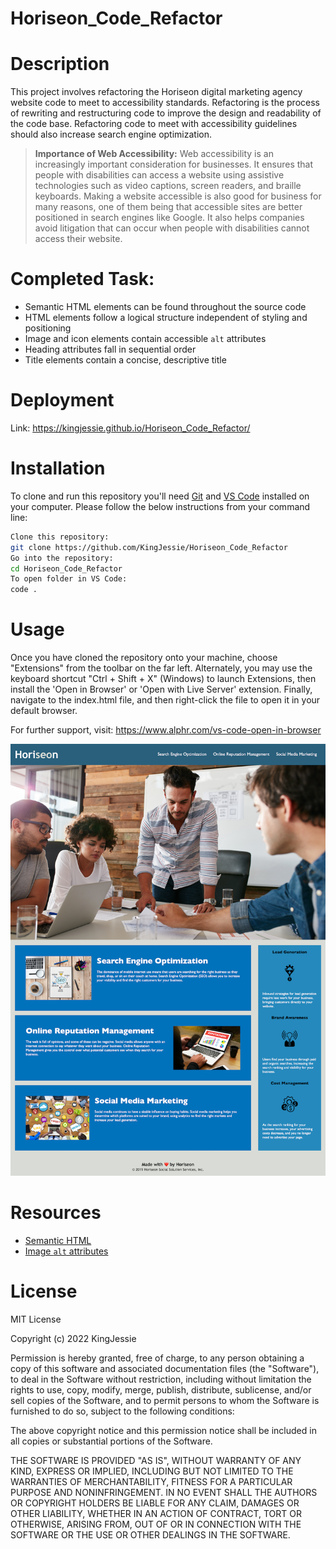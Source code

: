 # Horiseon_Code_Refactor

# Description

This project involves refactoring the Horiseon digital marketing agency website code to meet to accessibility standards. 
Refactoring is the process of rewriting and restructuring code to improve the design and readability of the code base. Refactoring code to meet with accessibility guidelines should also increase search engine optimization. 

> **Importance of Web Accessibility:**
Web accessibility is an increasingly important consideration for businesses. It ensures that people with disabilities can access a website using assistive technologies such as video captions, screen readers, and braille keyboards. Making a website accessible is also good for business for many reasons, one of them being that accessible sites are better positioned in search engines like Google. It also helps companies avoid litigation that can occur when people with disabilities cannot access their website.


# Completed Task:
* Semantic HTML elements can be found throughout the source code
* HTML elements follow a logical structure independent of styling and positioning
* Image and icon elements contain accessible `alt` attributes
* Heading attributes fall in sequential order
* Title elements contain a concise, descriptive title

# Deployment

Link: https://kingjessie.github.io/Horiseon_Code_Refactor/


# Installation

To clone and run this repository you'll need [Git](https://git-scm.com) and [VS Code](https://code.visualstudio.com/) installed on your computer. Please follow the below instructions from your command line:

```bash
Clone this repository:
git clone https://github.com/KingJessie/Horiseon_Code_Refactor
Go into the repository:
cd Horiseon_Code_Refactor
To open folder in VS Code:
code .
```

# Usage

Once you have cloned the repository onto your machine, choose "Extensions" from the toolbar on the far left. Alternately, you may use the keyboard shortcut "Ctrl + Shift + X" (Windows) to launch Extensions, then install the 'Open in Browser' or 'Open with Live Server' extension. Finally, navigate to the index.html file, and then right-click the file to open it in your default browser.

For further support, visit: https://www.alphr.com/vs-code-open-in-browser


![index.html screenshot](/assets/images/Horiseon_SC.png)

# Resources

* [Semantic HTML](https://www.w3schools.com/html/html5_semantic_elements.asp)
* [Image `alt` attributes](https://www.w3schools.com/tags/att_img_alt.asp)

# License

MIT License

Copyright (c) 2022 KingJessie

Permission is hereby granted, free of charge, to any person obtaining a copy
of this software and associated documentation files (the "Software"), to deal
in the Software without restriction, including without limitation the rights
to use, copy, modify, merge, publish, distribute, sublicense, and/or sell
copies of the Software, and to permit persons to whom the Software is
furnished to do so, subject to the following conditions:

The above copyright notice and this permission notice shall be included in all
copies or substantial portions of the Software.

THE SOFTWARE IS PROVIDED "AS IS", WITHOUT WARRANTY OF ANY KIND, EXPRESS OR
IMPLIED, INCLUDING BUT NOT LIMITED TO THE WARRANTIES OF MERCHANTABILITY,
FITNESS FOR A PARTICULAR PURPOSE AND NONINFRINGEMENT. IN NO EVENT SHALL THE
AUTHORS OR COPYRIGHT HOLDERS BE LIABLE FOR ANY CLAIM, DAMAGES OR OTHER
LIABILITY, WHETHER IN AN ACTION OF CONTRACT, TORT OR OTHERWISE, ARISING FROM,
OUT OF OR IN CONNECTION WITH THE SOFTWARE OR THE USE OR OTHER DEALINGS IN THE
SOFTWARE.

